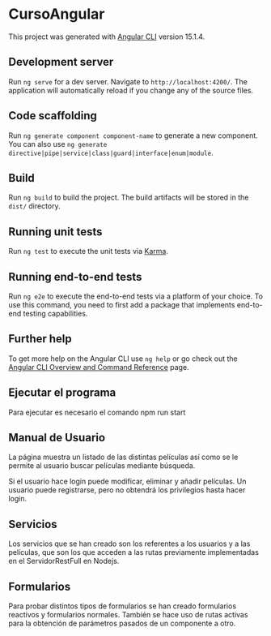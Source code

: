 # CursoAngular

This project was generated with [Angular CLI](https://github.com/angular/angular-cli) version 15.1.4.

## Development server

Run `ng serve` for a dev server. Navigate to `http://localhost:4200/`. The application will automatically reload if you change any of the source files.

## Code scaffolding

Run `ng generate component component-name` to generate a new component. You can also use `ng generate directive|pipe|service|class|guard|interface|enum|module`.

## Build

Run `ng build` to build the project. The build artifacts will be stored in the `dist/` directory.

## Running unit tests

Run `ng test` to execute the unit tests via [Karma](https://karma-runner.github.io).

## Running end-to-end tests

Run `ng e2e` to execute the end-to-end tests via a platform of your choice. To use this command, you need to first add a package that implements end-to-end testing capabilities.

## Further help

To get more help on the Angular CLI use `ng help` or go check out the [Angular CLI Overview and Command Reference](https://angular.io/cli) page.


## Ejecutar el programa

Para ejecutar es necesario el comando npm run start

## Manual de Usuario 
La página muestra un listado de las distintas películas así como se le permite al usuario buscar películas mediante búsqueda. 

Si el usuario hace login puede modificar, eliminar y añadir películas. 
Un usuario puede registrarse, pero no obtendrá los privilegios hasta hacer login. 

## Servicios
Los servicios que se han creado son los referentes a los usuarios y a las películas, que son los que acceden a las rutas previamente implementadas en el ServidorRestFull en Nodejs. 

## Formularios 
Para probar distintos tipos de formularios se han creado formularios reactivos y formularios normales. 
También se hace uso de rutas activas para la obtención de parámetros pasados de un componente a otro. 


